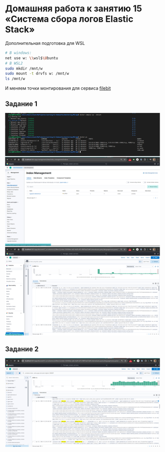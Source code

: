 # Домашняя работа к занятию 15 «Система сбора логов Elastic Stack»

Дополнительная подготовка для WSL

```bash
# В windows:
net use w: \\wsl$\Ubuntu
# В WSL2
sudo mkdir /mnt/w
sudo mount -t drvfs w: /mnt/w
ls /mnt/w
```

И меняем точки монтирования для сервиса [filebit](./app/docker-compose.yml)

## Задание 1

![screen](./screen/Screenshot2024-04-23-225904.png)
![screen](./screen/Screenshot2024-04-23-230307.png)
![screen](./screen/Screenshot2024-04-23-230348.png)

## Задание 2

![screen](./screen/Screenshot2024-04-23-225747.png)

